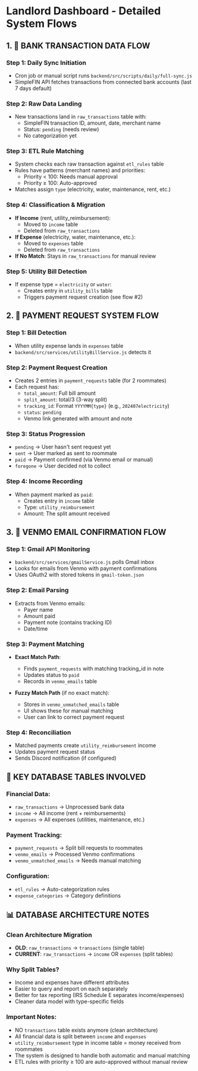 # Landlord Dashboard - Detailed System Flows

## 1. 🏦 BANK TRANSACTION DATA FLOW

### Step 1: Daily Sync Initiation
- Cron job or manual script runs `backend/src/scripts/daily/full-sync.js`
- SimpleFIN API fetches transactions from connected bank accounts (last 7 days default)

### Step 2: Raw Data Landing
- New transactions land in `raw_transactions` table with:
  - SimpleFIN transaction ID, amount, date, merchant name
  - Status: `pending` (needs review)
  - No categorization yet

### Step 3: ETL Rule Matching
- System checks each raw transaction against `etl_rules` table
- Rules have patterns (merchant names) and priorities:
  - Priority < 100: Needs manual approval
  - Priority ≥ 100: Auto-approved
- Matches assign `type` (electricity, water, maintenance, rent, etc.)

### Step 4: Classification & Migration
- **If Income** (rent, utility_reimbursement):
  - Moved to `income` table
  - Deleted from `raw_transactions`
- **If Expense** (electricity, water, maintenance, etc.):
  - Moved to `expenses` table  
  - Deleted from `raw_transactions`
- **If No Match**: Stays in `raw_transactions` for manual review

### Step 5: Utility Bill Detection
- If expense type = `electricity` or `water`:
  - Creates entry in `utility_bills` table
  - Triggers payment request creation (see flow #2)

## 2. 💸 PAYMENT REQUEST SYSTEM FLOW

### Step 1: Bill Detection
- When utility expense lands in `expenses` table
- `backend/src/services/utilityBillService.js` detects it

### Step 2: Payment Request Creation
- Creates 2 entries in `payment_requests` table (for 2 roommates)
- Each request has:
  - `total_amount`: Full bill amount
  - `split_amount`: total/3 (3-way split)
  - `tracking_id`: Format `YYYYMM{type}` (e.g., `202407electricity`)
  - `status`: `pending`
  - Venmo link generated with amount and note

### Step 3: Status Progression
- `pending` → User hasn't sent request yet
- `sent` → User marked as sent to roommate
- `paid` → Payment confirmed (via Venmo email or manual)
- `foregone` → User decided not to collect

### Step 4: Income Recording
- When payment marked as `paid`:
  - Creates entry in `income` table
  - Type: `utility_reimbursement`
  - Amount: The split amount received

## 3. 📧 VENMO EMAIL CONFIRMATION FLOW

### Step 1: Gmail API Monitoring
- `backend/src/services/gmailService.js` polls Gmail inbox
- Looks for emails from Venmo with payment confirmations
- Uses OAuth2 with stored tokens in `gmail-token.json`

### Step 2: Email Parsing
- Extracts from Venmo emails:
  - Payer name
  - Amount paid
  - Payment note (contains tracking ID)
  - Date/time

### Step 3: Payment Matching
- **Exact Match Path**:
  - Finds `payment_requests` with matching tracking_id in note
  - Updates status to `paid`
  - Records in `venmo_emails` table
  
- **Fuzzy Match Path** (if no exact match):
  - Stores in `venmo_unmatched_emails` table
  - UI shows these for manual matching
  - User can link to correct payment request

### Step 4: Reconciliation
- Matched payments create `utility_reimbursement` income
- Updates payment request status
- Sends Discord notification (if configured)

## 🔄 KEY DATABASE TABLES INVOLVED

### Financial Data:
- `raw_transactions` → Unprocessed bank data
- `income` → All income (rent + reimbursements)
- `expenses` → All expenses (utilities, maintenance, etc.)

### Payment Tracking:
- `payment_requests` → Split bill requests to roommates
- `venmo_emails` → Processed Venmo confirmations
- `venmo_unmatched_emails` → Needs manual matching

### Configuration:
- `etl_rules` → Auto-categorization rules
- `expense_categories` → Category definitions

## 📊 DATABASE ARCHITECTURE NOTES

### Clean Architecture Migration
- **OLD**: `raw_transactions` → `transactions` (single table)
- **CURRENT**: `raw_transactions` → `income` OR `expenses` (split tables)

### Why Split Tables?
- Income and expenses have different attributes
- Easier to query and report on each separately
- Better for tax reporting (IRS Schedule E separates income/expenses)
- Cleaner data model with type-specific fields

### Important Notes:
- NO `transactions` table exists anymore (clean architecture)
- All financial data is split between `income` and `expenses`
- `utility_reimbursement` type in income table = money received from roommates
- The system is designed to handle both automatic and manual matching
- ETL rules with priority ≥ 100 are auto-approved without manual review